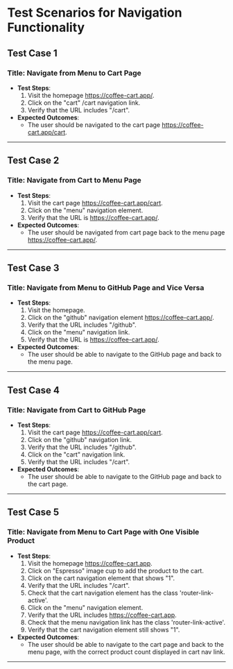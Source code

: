 # Test Scenarios for Navigation Functionality

## Test Case 1
### Title: Navigate from Menu to Cart Page
- **Test Steps**:
    1. Visit the homepage https://coffee-cart.app/.
    2. Click on the "cart" /cart navigation link.
    3. Verify that the URL includes "/cart".
- **Expected Outcomes**:
    - The user should be navigated to the cart page https://coffee-cart.app/cart.

---

## Test Case 2
### Title: Navigate from Cart to Menu Page

- **Test Steps**:
    1. Visit the cart page https://coffee-cart.app/cart.
    2. Click on the "menu" navigation element.
    3. Verify that the URL is https://coffee-cart.app/.
- **Expected Outcomes**:
    - The user should be navigated from cart page back to the menu page https://coffee-cart.app/.

---

## Test Case 3
### Title: Navigate from Menu to GitHub Page and Vice Versa

- **Test Steps**:
    1. Visit the homepage.
    2. Click on the "github" navigation element https://coffee-cart.app/.
    3. Verify that the URL includes "/github".
    4. Click on the "menu" navigation link.
    5. Verify that the URL is https://coffee-cart.app/.
- **Expected Outcomes**:
    - The user should be able to navigate to the GitHub page and back to the menu page.

---

## Test Case 4
### Title: Navigate from Cart to GitHub Page

- **Test Steps**:
    1. Visit the cart page https://coffee-cart.app/cart.
    2. Click on the "github" navigation link.
    3. Verify that the URL includes "/github".
    4. Click on the "cart" navigation link.
    5. Verify that the URL includes "/cart".
- **Expected Outcomes**:
    - The user should be able to navigate to the GitHub page and back to the cart page.

---

## Test Case 5
### Title: Navigate from Menu to Cart Page with One Visible Product

- **Test Steps**:
    1. Visit the homepage https://coffee-cart.app.
    2. Click on "Espresso" image cup to add the product to the cart.
    3. Click on the cart navigation element that shows "1".
    4. Verify that the URL includes "/cart".
    5. Check that the cart navigation element has the class 'router-link-active'.
    6. Click on the "menu" navigation element.
    7. Verify that the URL includes https://coffee-cart.app.
    8. Check that the menu navigation link has the class 'router-link-active'.
    9. Verify that the cart navigation element still shows "1".
- **Expected Outcomes**:
    - The user should be able to navigate to the cart page and back to the menu page, with the correct product count displayed in cart nav link.

---